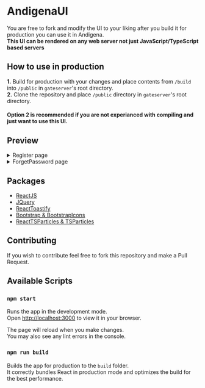 # AndigenaUI

You are free to fork and modify the UI to your liking after you build it for production you can use it in Andigena.\
**This UI can be rendered on any web server not just JavaScript/TypeScript based servers**

## How to use in production

**1.** Build for production with your changes and place contents from `/build` into `/public` in `gateserver`'s root directory.\
**2.** Clone the repository and place `/public` directory in `gateserver`'s root directory.
#### **Option 2 is recommended if you are not experianced with compiling and just want to use this UI.**

## Preview
<details>
<summary>Register page</summary>

![register page](./previews/register.png)
</details>

<details>
<summary>ForgetPassword page</summary>

![forgetpassword page](./previews/forgetPassword.png)
</details>

## Packages
- [ReactJS](https://reactjs.org)
- [JQuery](https://jquery.com/)
- [ReactToastify](https://www.npmjs.com/package/react-toastify)
- [Bootstrap & BootstrapIcons](https://getbootstrap.com)
- [ReactTSParticles & TSParticles](https://www.npmjs.com/package/react-tsparticles)

## Contributing
If you wish to contribute feel free to fork this repository and make a Pull Request.

## Available Scripts

### `npm start`

Runs the app in the development mode.\
Open [http://localhost:3000](http://localhost:3000) to view it in your browser.

The page will reload when you make changes.\
You may also see any lint errors in the console.

### `npm run build`

Builds the app for production to the `build` folder.\
It correctly bundles React in production mode and optimizes the build for the best performance.
